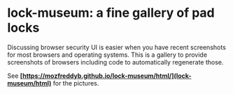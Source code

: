 # lock-museum: a fine gallery of pad locks


Discussing browser security UI is easier when you have recent screenshots for most browsers and operating systems.
This is a gallery to provide screenshots of browsers including code to automatically regenerate those.

See **[https://mozfreddyb.github.io/lock-museum/html/](lock-museum/html)** for the pictures.
